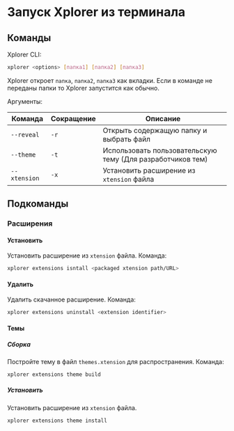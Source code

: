 # Запуск Xplorer из терминала

## Команды

Xplorer CLI:

```bash
xplorer <options> [папка1] [папка2] [папка3]
```

Xplorer откроет `папка`, `папка2`, `папка3` как вкладки. Если в команде не переданы папки то Xplorer запустится как обычно.

Аргументы:

| Команда      | Сокращение | Описание                                                   |
| ------------ | ---------- | ---------------------------------------------------------- |
| `--reveal`   | `-r`       | Открыть содержащую папку и выбрать файл                    |
| `--theme`    | `-t`       | Использовать пользовательскую тему (Для разработчиков тем) |
| `--xtension` | `-x`       | Установить расширение из `xtension` файла                  |

## Подкоманды

### Расширения

#### Установить

Установить расширение из `xtension` файла. Команда:

```bash
xplorer extensions isntall <packaged xtension path/URL>
```

#### Удалить

Удалить скачанное расширение. Команда:

```bash
xplorer extensions uninstall <extension identifier>
```

#### Темы

##### Сборка

Постройте тему в файл `themes.xtension` для распространения. Команда:

```bash
xplorer extensions theme build
```

##### Установить

Установить расширение из `xtension` файла.

```
xplorer extensions theme install
```

